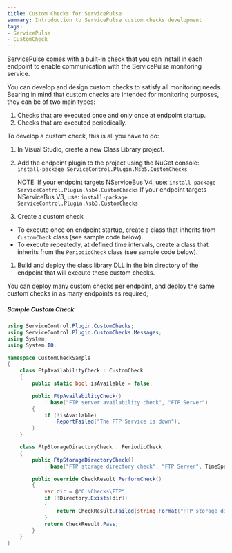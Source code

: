 ```yaml
---
title: Custom Checks for ServicePulse
summary: Introduction to ServicePulse custom checks development
tags:
- ServicePulse
- CustomCheck
---
```


ServicePulse comes with a built-in check that you can install in each endpoint to enable communication with the ServicePulse monitoring service.

You can develop and design custom checks to satisfy all monitoring needs. Bearing in mind that custom checks are intended for monitoring purposes, they can be of two main types:

1. Checks that are executed once and only once at endpoint startup.
1. Checks that are executed periodically.

To develop a custom check, this is all you have to do:

1. In Visual Studio, create a new Class Library project.
1. Add the endpoint plugin to the project using the NuGet console:
	`install-package ServiceControl.Plugin.Nsb5.CustomChecks`
   
	NOTE:
	If your endpoint targets NServiceBus V4, use:
		`install-package ServiceControl.Plugin.Nsb4.CustomChecks`
	If your endpoint targets NServiceBus V3, use:
		`install-package ServiceControl.Plugin.Nsb3.CustomChecks`

1. Create a custom check
  * To execute once on endpoint startup, create a class that inherits from `CustomCheck` class (see sample code below).
  * To execute repeatedly, at defined time intervals, create a class that inherits from the `PeriodicCheck` class (see sample code below).
1. Build and deploy the class library DLL in the bin directory of the endpoint that will execute these custom checks.

You can deploy many custom checks per endpoint, and deploy the same custom checks in as many endpoints as required;

##### Sample Custom Check

```C#
using ServiceControl.Plugin.CustomChecks;
using ServiceControl.Plugin.CustomChecks.Messages;
using System;
using System.IO;

namespace CustomCheckSample
{
    class FtpAvailabilityCheck : CustomCheck
    {
        public static bool isAvailable = false;

        public FtpAvailabilityCheck()
            : base("FTP server availability check", "FTP Server") 
        {
            if (!isAvailable) 
                ReportFailed("The FTP Service is down");
        }
    }

    class FtpStorageDirectoryCheck : PeriodicCheck
    {
        public FtpStorageDirectoryCheck() 
            : base("FTP storage directory check", "FTP Server", TimeSpan.FromSeconds(5)){}

        public override CheckResult PerformCheck()
        {
            var dir = @"C:\Checks\FTP";
            if (!Directory.Exists(dir))
            {
                return CheckResult.Failed(string.Format("FTP storage directory '{0}' does not exist", dir));                
            }
            return CheckResult.Pass;
        }
    }
}
```
